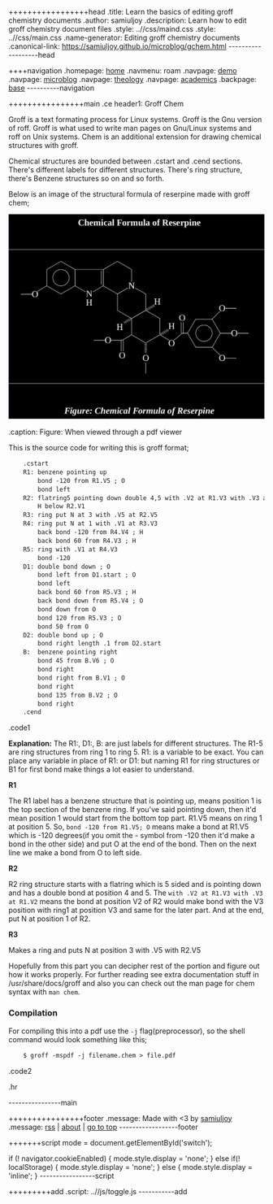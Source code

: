 +++++++++++++++++head
.title: Learn the basics of editing groff chemistry documents
.author: samiuljoy
.description: Learn how to edit groff chemistry document files
.style: ..//css/maind.css
.style: ..//css/main.css
.name-generator: Editing groff chemistry documents
.canonical-link: https://samiuljoy.github.io/microblog/gchem.html
-------------------head

++++navigation
.homepage: [home](..//index.html)
.navmenu: roam
.navpage: [demo](..//demo/base.html)
.navpage: [microblog](..//microblog/base.html)
.navpage: [theology](..//theology/base.html)
.navpage: [academics](..//academics/base.html)
.backpage: [base](base.html)
----------navigation

++++++++++++++++main
.ce header1: Groff Chem

Groff is a text formating process for Linux systems. Groff is the Gnu version of roff. Groff is what used to write man pages on Gnu/Linux systems and roff on Unix systems. Chem is an additional extension for drawing chemical structures with groff.

Chemical structures are bounded between .cstart and .cend sections. There's different labels for different structures. There's ring structure, there's Benzene structures so on and so forth.

Below is an image of the structural formula of reserpine made with groff chem;

![Reserpine](../assets/reserpine.png)

.caption: Figure: When viewed through a pdf viewer

This is the source code for writing this is groff format;

```1
	.cstart
	R1:	benzene pointing up
		bond -120 from R1.V5 ; O
		bond left
	R2:	flatring5 pointing down double 4,5 with .V2 at R1.V3 with .V3 at R1.V2 put N at 1
		H below R2.V1
	R3:	ring put N at 3 with .V5 at R2.V5
	R4:	ring put N at 1 with .V1 at R3.V3
		back bond -120 from R4.V4 ; H
		back bond 60 from R4.V3 ; H
	R5:	ring with .V1 at R4.V3
		bond -120 
	D1:	double bond down ; O
		bond left from D1.start ; O
		bond left
		back bond 60 from R5.V3 ; H
		back bond down from R5.V4 ; O
		bond down from O
		bond 120 from R5.V3 ; O
		bond 50 from O
	D2:	double bond up ; O
		bond right length .1 from D2.start
	B:	benzene pointing right
		bond 45 from B.V6 ; O
		bond right
		bond right from B.V1 ; O
		bond right
		bond 135 from B.V2 ; O
		bond right
	.cend
```
.code1

__Explanation:__ The R1:, D1:, B: are just labels for different structures. The R1-5 are ring structures from ring 1 to ring 5. R1: is a variable to be exact. You can place any variable in place of R1: or D1: but naming R1 for ring structures or B1 for first bond make things a lot easier to understand.

__R1__

The R1 label has a benzene structure that is pointing up, means position 1 is the top section of the benzene ring. If you've said pointing down, then it'd mean position 1 would start from the bottom top part. R1.V5 means on ring 1 at position 5. So, `bond -120 from R1.V5; O` means make a bond at R1.V5 which is -120 degrees(if you omit the - symbol from -120 then it'd make a bond in the other side) and put O at the end of the bond. Then on the next line we make a bond from O to left side.

__R2__

R2 ring structure starts with a flatring which is 5 sided and is pointing down and has a double bond at position 4 and 5. The `with .V2 at R1.V3 with .V3 at R1.V2` means the bond at position V2 of R2 would make bond with the V3 position with ring1 at position V3 and same for the later part. And at the end, put N at position 1 of R2.

__R3__

Makes a ring and puts N at position 3 with .V5 with R2.V5

Hopefully from this part you can decipher rest of the portion and figure out how it works properly. For further reading see extra documentation stuff in /usr/share/docs/groff and also you can check out the man page for chem syntax with `man chem`.

### Compilation

For compiling this into a pdf use the `-j` flag(preprocessor), so the shell command would look something like this;

```2
	$ groff -mspdf -j filename.chem > file.pdf
```
.code2

.hr

----------------main

++++++++++++++++footer
.message: Made with <3 by [samiuljoy](https://github.com/samiuljoy)
.message: [rss](/rss.xml) | [about](/about.html) | [go to top](#)
------------------footer

+++++++script
mode = document.getElementById('switch');

if (! navigator.cookieEnabled) {
	mode.style.display = 'none';
}
else if(! localStorage) {
	mode.style.display = 'none';
}
else {
	mode.style.display = 'inline';
}
-----------------script

+++++++++add
.script: ..//js/toggle.js
-----------add

